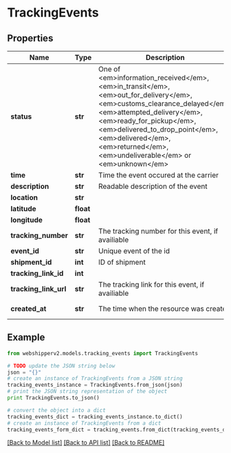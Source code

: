 # TrackingEvents


## Properties
Name | Type | Description | Notes
------------ | ------------- | ------------- | -------------
**status** | **str** | One of &lt;em&gt;information_received&lt;/em&gt;, &lt;em&gt;in_transit&lt;/em&gt;, &lt;em&gt;out_for_delivery&lt;/em&gt;, &lt;em&gt;customs_clearance_delayed&lt;/em&gt;, &lt;em&gt;attempted_delivery&lt;/em&gt;, &lt;em&gt;ready_for_pickup&lt;/em&gt;, &lt;em&gt;delivered_to_drop_point&lt;/em&gt;, &lt;em&gt;delivered&lt;/em&gt;, &lt;em&gt;returned&lt;/em&gt;, &lt;em&gt;undeliverable&lt;/em&gt; or &lt;em&gt;unknown&lt;/em&gt; | [optional] 
**time** | **str** | Time the event occured at the carrier | [optional] 
**description** | **str** | Readable description of the event | [optional] 
**location** | **str** |  | [optional] 
**latitude** | **float** |  | [optional] 
**longitude** | **float** |  | [optional] 
**tracking_number** | **str** | The tracking number for this event, if availiable | [optional] 
**event_id** | **str** | Unique event of the id | [optional] 
**shipment_id** | **int** | ID of shipment | [optional] 
**tracking_link_id** | **int** |  | [optional] 
**tracking_link_url** | **str** | The tracking link for this event, if availiable | [optional] 
**created_at** | **str** | The time when the resource was created | [optional] [readonly] 

## Example

```python
from webshipperv2.models.tracking_events import TrackingEvents

# TODO update the JSON string below
json = "{}"
# create an instance of TrackingEvents from a JSON string
tracking_events_instance = TrackingEvents.from_json(json)
# print the JSON string representation of the object
print TrackingEvents.to_json()

# convert the object into a dict
tracking_events_dict = tracking_events_instance.to_dict()
# create an instance of TrackingEvents from a dict
tracking_events_form_dict = tracking_events.from_dict(tracking_events_dict)
```
[[Back to Model list]](../README.md#documentation-for-models) [[Back to API list]](../README.md#documentation-for-api-endpoints) [[Back to README]](../README.md)


